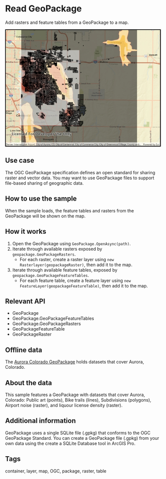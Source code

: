 # Read GeoPackage

Add rasters and feature tables from a GeoPackage to a map.

![Image of read GeoPackage](ReadGeoPackage.jpg)

## Use case

The OGC GeoPackage specification defines an open standard for sharing raster and vector data. You may want to use GeoPackage files to support file-based sharing of geographic data.

## How to use the sample

When the sample loads, the feature tables and rasters from the GeoPackage will be shown on the map.

## How it works

1. Open the GeoPackage using `GeoPackage.OpenAsync(path)`.
2. Iterate through available rasters exposed by `geopackage.GeoPackageRasters`.
    * For each raster, create a raster layer using `new Rasterlayer(geopackageRaster)`, then add it to the map.
3. Iterate through available feature tables, exposed by `geopackage.GeoPackageFeatureTables`.
    * For each feature table, create a feature layer using `new FeatureLayer(geopackageFeatureTable)`, then add it to the map.

## Relevant API

* GeoPackage
* GeoPackage.GeoPackageFeatureTables
* GeoPackage.GeoPackageRasters
* GeoPackageFeatureTable
* GeoPackageRaster

## Offline data

The [Aurora Colorado GeoPackage](https://www.arcgis.com/home/item.html?id=68ec42517cdd439e81b036210483e8e7) holds datasets that cover Aurora, Colorado.

## About the data

This sample features a GeoPackage with datasets that cover Aurora, Colorado: Public art (points), Bike trails (lines), Subdivisions (polygons), Airport noise (raster), and liquour license density (raster).

## Additional information

GeoPackage uses a single SQLite file (.gpkg) that conforms to the OGC GeoPackage Standard. You can create a GeoPackage file (.gpkg) from your own data using the create a SQLite Database tool in ArcGIS Pro.

## Tags

container, layer, map, OGC, package, raster, table
